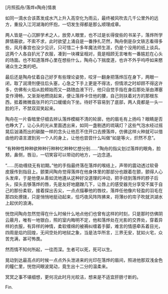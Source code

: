 [月照孤舟/落烨x陶舟]情衷

 

 

如同一滴水合该蒸发成水汽上升入高空化为雨云，最终被风吹去几千公里外的远方，重投入江河湖海的怀抱，一切发生得都是那么顺理成章。

 

两人皆是一心沉醉学术之人，放旁人眼里，也不过是长得俊些的书呆子，落烨所学屏情蔽欲，不索不求，此时欲望上涌自是一番挣扎茫然，陶舟倒是杂文轶志看得多些，风月春宫也没少见识，只可惜二十多年魔法师生涯，仍是个没用的纸上谈兵。这两个人各自扒光了衣服，凑到一块裸呈相对，竟是相顾无言唯有一番尴尬在心头的场面。也不知道落烨心里在想些什么，陶舟心下揣度道，也许不外乎呜呼如来愍诸众生之类的吧。

 

最后还是陶舟仗着自己好歹有些理论姿势，咬牙一翻身把落烨压在身下，两眼一闭，取了润滑剂便往后头塞，心急之下手上更是不得法，但情浓之时却顾不得这许多，仿佛有火焰从脸颊始而又一路随血液下行，他只自觉手指在身后那处渐由滞塞变作滑畅，又渐渐地燃烧起来，便让落烨卡住他的腰，自己则扶着对方的那根东西，抵着微微翕张开的穴口缓缓向下坐。待好不容易到了底部，两人竟都是一头一脸的汗，不禁双双笑起来。

 

陶舟在一片昏暗里仔细去辨认落烨模糊不清的轮廓，他的眉毛有上扬吗？眼睛是否也睁大了，让心头的光从里面透出来，如同一盏剔透的琉璃灯？这些气泡水经过摇晃后汹涌而出的碳酸一样的念头让他忍不住开口去撩落烨，仿佛这样火种就可以借由他的语言渡到另一个人的身上，让他也尝尝什么叫做“如是等火，炽然不息”。

 

“有种种性种种欲种种行种种忆种种忆想分别……”陶舟的指尖划过落烨的眼角，脸颊，鼻侧，唇沿，一切笑容可以带动的地方，一边念道。

 

“……历劫缠绕无有初期。”他的手指最终落在落烨的喉结上，声带的震动透过软骨皮膜传到指目上。颤栗间陶舟觉得落烨在他身体里的那部分也跟着在颤，颤得人心头发痒，于是他便从善如流地遵从这种好没道理的冲动，把手绕到落烨的脖子后头，探头去够落烨的唇，先是友好地磨蹭几下，让唇上的感受器充分享受不属于自己的那份柔软，接着探出舌尖，一点点描摹他的唇纹，落烨任他像片轻盈的羽毛在那四处撩拨，只是悄悄地挺动起来，恰巧夜风阵阵拂来，将薄纱的帘子吹就洪湖水上起伏的浪涛。

 

恍惚间陶舟忽然觉得在什么时候什么地点他们也曾有这样的时刻，只是那时仿佛阴云蔽月，唯有一地银白，照的室内晦明不定，他和落烨处在光影的交界处，穿着异样的衣服，有异样的神情，柔软缠绵的被褥纠缠着手脚，难言的情感牵系着目光，四周是焰灼回煌，无间空处的地狱之象，当是法华所言，三界无安，犹如火宅，众苦充满，甚可怖畏。

 

然而情不知何所起，一往而深。生者可以死，死可以生。

 

晃动到达最高点的时候一点点外头泄进来的光印在落烨的眉间，照进他那双浅金色的瞳仁里，恍惚间眼波晃动，竟生出十二分的温柔来。

冥冥之事不堪细想，更何况此时月光皎洁，想来是不适宜肝肠寸断的。

 

 

Fin.